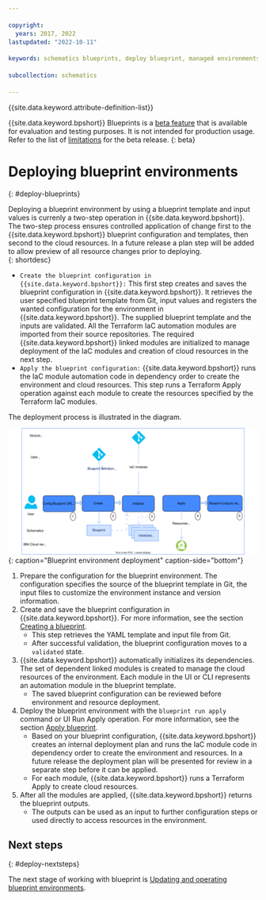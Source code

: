 ```yaml
---

copyright:
  years: 2017, 2022
lastupdated: "2022-10-11"

keywords: schematics blueprints, deploy blueprint, managed environments

subcollection: schematics

---
```


{{site.data.keyword.attribute-definition-list}}

{{site.data.keyword.bpshort}} Blueprints is a [beta feature](/docs/schematics?topic=schematics-bp-beta-limitations) that is available for evaluation and testing purposes. It is not intended for production usage. Refer to the list of [limitations](/docs/schematics?topic=schematics-bp-beta-limitations) for the beta release.
{: beta}

# Deploying blueprint environments
{: #deploy-blueprints}

Deploying a blueprint environment by using a blueprint template and input values is currenly a two-step operation in {{site.data.keyword.bpshort}}. The two-step process ensures controlled application of change first to the {{site.data.keyword.bpshort}} blueprint configuration and templates, then second to the cloud resources. In a future release a plan step will be added to allow preview of all resource changes prior to deploying.   
{: shortdesc} 

- `Create the blueprint configuration in {{site.data.keyword.bpshort}}:` This first step creates and saves the blueprint configuration in {{site.data.keyword.bpshort}}. It retrieves the user specified blueprint template from Git, input values and registers the wanted configuration for the environment in {{site.data.keyword.bpshort}}. The supplied blueprint template and the inputs are validated. All the Terraform IaC automation modules are imported from their source repositories. The required {{site.data.keyword.bpshort}} linked modules are initialized to manage deployment of the IaC modules and creation of cloud resources in the next step.
- `Apply the blueprint configuration:` {{site.data.keyword.bpshort}} runs the IaC module automation code in dependency order to create the environment and cloud resources. This step runs a Terraform Apply operation against each module to create the resources specified by the Terraform IaC modules.       

The deployment process is illustrated in the diagram.

![Blueprint environment deployment](../images/sc-bp-deploy.svg){: caption="Blueprint environment deployment" caption-side="bottom"}

1. Prepare the configuration for the blueprint environment. The configuration specifies the source of the blueprint template in Git, the input files to customize the environment instance and version information.  
2. Create and save the blueprint configuration in {{site.data.keyword.bpshort}}. For more information, see the section [Creating a blueprint](/docs/schematics?topic=schematics-schematics-cli-reference#schematics-blueprint-create).
    - This step retrieves the YAML template and input file from Git. 
    - After successful validation, the blueprint configuration moves to a `validated` state.
3. {{site.data.keyword.bpshort}} automatically initializes its dependencies. The set of dependent linked modules is created to manage the cloud resources of the environment. Each module in the UI or CLI represents an automation module in the blueprint template. 
    - The saved blueprint configuration can be reviewed before environment and resource deployment.     
4. Deploy the blueprint environment with the `blueprint run apply` command or UI Run Apply operation. For more information, see the section [Apply blueprint](/docs/schematics?topic=schematics-schematics-cli-reference#schematics-blueprint-apply). 
    - Based on your blueprint configuration, {{site.data.keyword.bpshort}} creates an internal deployment plan and runs the IaC module code in dependency order to create the environment and resources. In a future release the deployment plan will be presented for review in a separate step before it can be applied. 
    - For each module, {{site.data.keyword.bpshort}} runs a Terraform Apply to create cloud resources. 
5. After all the modules are applied, {{site.data.keyword.bpshort}} returns the blueprint outputs. 
    - The outputs can be used as an input to further configuration steps or used directly to access resources in the environment.   

## Next steps
{: #deploy-nextsteps}

The next stage of working with blueprint is [Updating and operating blueprint environments](/docs/schematics?topic=schematics-update-blueprint).
